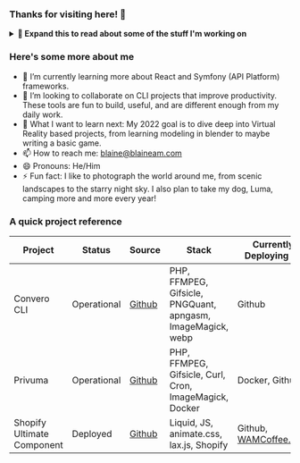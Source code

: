 ### Thanks for visiting here! 👋

<details>
  <summary><b> 🔭 Expand this to read about some of the stuff I'm working on</b></summary>
  
   -  At Research Square Company, I work with a team of excellent engineers, maintaining a large internal PHP and react application that is used by hundreds of team members daily. The app is built on Domain Driven Design principles with domain events and docker containers. The React pages interact with a PHP backend and provide a more responsive means to interact with the app. I largely develop new interfaces with react, and maintain existing PHP architecture. <br /> *<b>This is all hidden in private repos</b>*
  -  Convero is a batch animated image compressor CLI built using PHP. <br />  *<b>The source is all [here](https://github.com/techyowl/convero)</b>*
  -  Privuma is a multimedia caching and API that was designed to be a quick and simple replacement for Google Photos compatible API. It has a simple file system based queue for processing media items with FFMPEG and any RClone compatible cloud provider. It is also extendable through the use of writing plugins to grab data from new sources. Privuma also uses a database to keep track of duplicates, removing them where possible and reducing overall storage usage. <br />  *<b>The source is all [here](https://github.com/techyowl/privuma).</b>*
  -  Shopify Ultimate Component is a drop in Shopify section that allows you to quickly create one pager style pages with support for CSS animations, disruptive horizons, video backgrounds, background overlays, and various spacing and layout customization options. <br />  *<b>The source is all [here](https://github.com/techyowl/shopify-ultimate-component).</b>*
  -  Featheread is a PHP based social network that allows authors to publish PDF books one chapter at a time and gain a following to pursue publication of physical books. <br />  *<b>This is all hidden in private repos</b>*
  -  Cache is an iOS(swift) and PHP backend social network that allows users to find and place images and videos into a geolocation based virtual world. You find caches just by walking near a geotagged photo or video and can view the post when you next open the application. This was kind of a passive social network idea. It also featured public city/region based chatting. <br />  *<b>This is all hidden in private repos</b>*
</details>


### Here's some more about me
- 🌱 I’m currently learning more about React and Symfony (API Platform) frameworks.
- 👯 I’m looking to collaborate on CLI projects that improve productivity. These tools are fun to build, useful, and are different enough from my daily work. 
- 🤔 What I want to learn next: My 2022 goal is to dive deep into Virtual Reality based projects, from learning modeling in blender to maybe writing a basic game.
- 📫 How to reach me: blaine@blaineam.com
- 😄 Pronouns: He/Him
- ⚡ Fun fact:  I like to photograph the world around me, from scenic landscapes to the starry night sky. I also plan to take my dog, Luma, camping more and more every year!

### A quick project reference
| Project |Status | Source | Stack | Currently Deploying To |
|------|-------|--------|-------|------------------------|
| Convero CLI | Operational |[Github](https://github.com/techyowl/convero) | PHP, FFMPEG, Gifsicle, PNGQuant, apngasm, ImageMagick, webp | Github
| Privuma | Operational |[Github](https://github.com/techyowl/privuma) | PHP, FFMPEG, Gifsicle, Curl, Cron, ImageMagick, Docker | Docker, Github   
| Shopify Ultimate Component | Deployed |[Github](https://github.com/techyowl/shopify-ultimate-component) | Liquid, JS, animate.css, lax.js, Shopify | Github, [WAMCoffee.com](https://wamcoffee.com)
